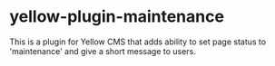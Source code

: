 # yellow-plugin-maintenance
This is a plugin for Yellow CMS that adds ability to set page status to 'maintenance' and give a short message to users.
